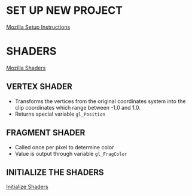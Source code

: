 # SET UP NEW PROJECT 
<a href="https://developer.mozilla.org/en-US/docs/Web/API/WebGL_API/Tutorial/Getting_started_with_WebGL">Mozilla Setup Instructions</a>

# SHADERS
<a href="https://developer.mozilla.org/en-US/docs/Web/API/WebGL_API/Tutorial/Adding_2D_content_to_a_WebGL_context#the_shaders">Mozilla Shaders</a>

## VERTEX SHADER
- Transforms the vertices from the original coordinates system into the clip coordinates which range between -1.0 and 1.0.
- Returns special variable <code>gl_Position</code>

## FRAGMENT SHADER
- Called once per pixel to determine color
- Value is output through variable <code>gl_FragColor</code>

## INITIALIZE THE SHADERS
<a href="https://developer.mozilla.org/en-US/docs/Web/API/WebGL_API/Tutorial/Adding_2D_content_to_a_WebGL_context#initializing_the_shaders">Initialize Shaders</a>


